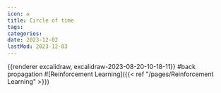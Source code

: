 ```yaml
---
icon: ♻️
title: Circle of time
tags:
categories:
date: 2023-12-02
lastMod: 2023-12-03
---
```

{{renderer excalidraw, excalidraw-2023-08-20-10-18-11}} #back propagation #[Reinforcement Learning]({{< ref "/pages/Reinforcement Learning" >}})
